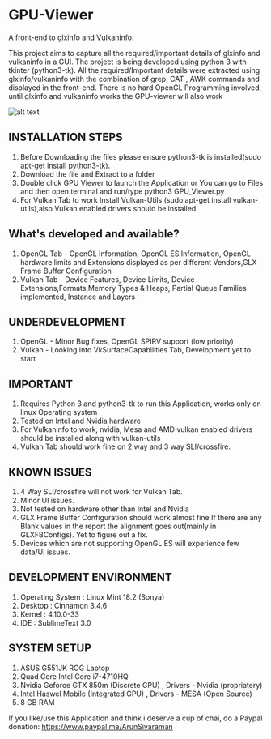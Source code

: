 ﻿# GPU-Viewer
A front-end to glxinfo and Vulkaninfo. 

This project aims to capture all the required/important details of glxinfo and vulkaninfo in a GUI. The project is being developed using python 3 with tkinter (python3-tk). All the required/Important details were extracted using glxinfo/vulkaninfo with the combination of grep, CAT , AWK commands and displayed in the front-end. There is no hard OpenGL Programming involved, until glxinfo and vulkaninfo works the GPU-viewer will also work

![alt text](https://ibb.co/hE9QTk)

## INSTALLATION STEPS

1. Before Downloading the files please ensure python3-tk is installed(sudo apt-get install python3-tk).
2. Download the file and Extract to a folder
3. Double click GPU Viewer to launch the Application or You can go to Files and then open terminal and run/type python3 GPU_Viewer.py
4. For Vulkan Tab to work Install Vulkan-Utils (sudo apt-get install vulkan-utils),also Vulkan enabled drivers should be installed.


## What's developed and available?

1. OpenGL Tab - OpenGL Information, OpenGL ES Information, OpenGL hardware limits and Extensions displayed as per different Vendors,GLX Frame Buffer Configuration
2. Vulkan Tab - Device Features, Device Limits, Device Extensions,Formats,Memory Types & Heaps, Partial Queue Families implemented, Instance and Layers


## UNDERDEVELOPMENT

1. OpenGL - Minor Bug fixes, OpenGL SPIRV support (low priority)
2. Vulkan - Looking into VkSurfaceCapabilities Tab, Development yet to start

## IMPORTANT

1. Requires Python 3 and python3-tk to run this Application, works only on linux Operating system
2. Tested on Intel and Nvidia hardware
3. For Vulkaninfo to work, nvidia, Mesa and AMD vulkan enabled drivers should be installed along with vulkan-utils
4. Vulkan Tab should work fine on 2 way and 3 way SLI/crossfire.

## KNOWN ISSUES

1. 4 Way SLI/crossfire will not work for Vulkan Tab.
2. Minor UI issues.
3. Not tested on hardware other than Intel and Nvidia
4. GLX Frame Buffer Configuration should work almost fine If there are any Blank values in the report the alignment   goes out(mainly in GLXFBConfigs). Yet to figure out a fix.
5. Devices which are not supporting OpenGL ES will experience few data/UI issues.

## DEVELOPMENT ENVIRONMENT

1. Operating System : Linux Mint 18.2 (Sonya)
2. Desktop : Cinnamon 3.4.6
3. Kernel : 4.10.0-33
4. IDE : SublimeText 3.0

## SYSTEM SETUP

1. ASUS G551JK ROG Laptop
2. Quad Core Intel Core i7-4710HQ
3. Nvidia Geforce GTX 850m (Discrete GPU) , Drivers - Nvidia (propriatery) 
4. Intel Haswel Mobile (Integrated GPU) , Drivers - MESA (Open Source)
5. 8 GB RAM

If you like/use this Application and think i deserve a cup of chai, do a Paypal donation: https://www.paypal.me/ArunSivaraman
